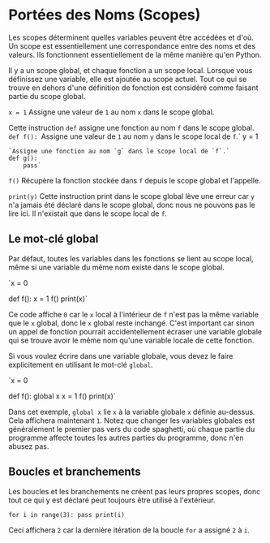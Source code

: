 # Portées des Noms (Scopes)
Les scopes déterminent quelles variables peuvent être accédées et d'où. Un scope est essentiellement une correspondance entre des noms et des valeurs.
Ils fonctionnent essentiellement de la même manière qu'en Python.

Il y a un scope global, et chaque fonction a un scope local.
Lorsque vous définissez une variable, elle est ajoutée au scope actuel.
Tout ce qui se trouve en dehors d'une définition de fonction est considéré comme faisant partie du scope global.

`x = 1`
Assigne une valeur de `1` au nom `x` dans le scope global.

Cette instruction `def` assigne une fonction au nom `f` dans le scope global.
`def f():
    `Assigne une valeur de `1` au nom `y` dans le scope local de `f`.`
    y = 1

    `Assigne une fonction au nom `g` dans le scope local de `f`.`
    def g():
        pass`

`f()`
Récupère la fonction stockée dans `f` depuis le scope global et l'appelle.

`print(y)`
Cette instruction print dans le scope global lève une erreur car `y` n'a jamais été déclaré dans le scope global, donc nous ne pouvons pas le lire ici.
Il n'existait que dans le scope local de `f`.

## Le mot-clé global
Par défaut, toutes les variables dans les fonctions se lient au scope local, même si une variable du même nom existe dans le scope global.

`x = 0

def f():
    x = 1
f()
print(x)`

Ce code affiche `0` car le `x` local à l'intérieur de `f` n'est pas la même variable que le `x` global, donc le `x` global reste inchangé. C'est important car sinon un appel de fonction pourrait accidentellement écraser une variable globale qui se trouve avoir le même nom qu'une variable locale de cette fonction.

Si vous voulez écrire dans une variable globale, vous devez le faire explicitement en utilisant le mot-clé `global`.

`x = 0

def f():
    global x
    x = 1
f()
print(x)`

Dans cet exemple, `global x` lie `x` à la variable globale `x` définie au-dessus. Cela affichera maintenant `1`.
Notez que changer les variables globales est généralement le premier pas vers du code spaghetti, où chaque partie du programme affecte toutes les autres parties du programme, donc n'en abusez pas.

## Boucles et branchements
Les boucles et les branchements ne créent pas leurs propres scopes, donc tout ce qui y est déclaré peut toujours être utilisé à l'extérieur.

`for i in range(3):
    pass
print(i)`

Ceci affichera `2` car la dernière itération de la boucle `for` a assigné `2` à `i`.